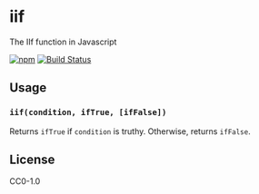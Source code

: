 # iif

The IIf function in Javascript

[![npm](https://img.shields.io/npm/v/iif.svg?style=flat-square)](https://www.npmjs.com/package/iif)
[![Build Status](https://img.shields.io/travis/seangenabe/iif/master.svg?style=flat-square)](https://travis-ci.org/seangenabe/iif)

## Usage

### `iif(condition, ifTrue, [ifFalse])`

Returns `ifTrue` if `condition` is truthy. Otherwise, returns `ifFalse`.

## License

CC0-1.0
